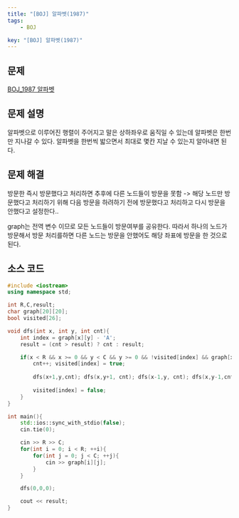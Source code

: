 ```yaml
---
title: "[BOJ] 알파벳(1987)"
tags: 
    - BOJ

key: "[BOJ] 알파벳(1987)"
---
```


## 문제 

[BOJ_1987 알파벳](https://www.acmicpc.net/problem/1986)<br>

## 문제 설명

알파벳으로 이루어진 행렬이 주어지고 말은 상하좌우로 움직일 수 있는데 알파벳은 한번만 지나갈 수 있다. 알파벳을 한번씩 밟으면서 최대로 몇칸 지날 수 있는지 알아내면 된다.

## 문제 해결

방문한 즉시 방문했다고 처리하면 추후에 다른 노드들이 방문을 못함 -> 해당 노드만 방문했다고 처리하기 위해 다음 방문을 하려하기 전에 방문했다고 처리하고 다시 방문을 안했다고 설정한다..

graph는 전역 변수 이므로 모든 노드들이 방문여부를 공유한다. 따라서 하나의 노드가 방문해서 방문 처리를하면
다른 노드는 방문을 안했어도 해당 좌표에 방문을 한 것으로 된다.

## 소스 코드

```cpp
#include <iostream>
using namespace std;

int R,C,result;
char graph[20][20];
bool visited[26];

void dfs(int x, int y, int cnt){
    int index = graph[x][y] - 'A';
    result = (cnt > result) ? cnt : result;

    if(x < R && x >= 0 && y < C && y >= 0 && !visited[index] && graph[x][y] != 0){
        cnt++; visited[index] = true;
        
        dfs(x+1,y,cnt); dfs(x,y+1, cnt); dfs(x-1,y, cnt); dfs(x,y-1,cnt);
        
        visited[index] = false;
    }
}

int main(){
    std::ios::sync_with_stdio(false);
    cin.tie(0);

    cin >> R >> C;
    for(int i = 0; i < R; ++i){
        for(int j = 0; j < C; ++j){
            cin >> graph[i][j];
        }
    }

    dfs(0,0,0);

    cout << result;
}
```